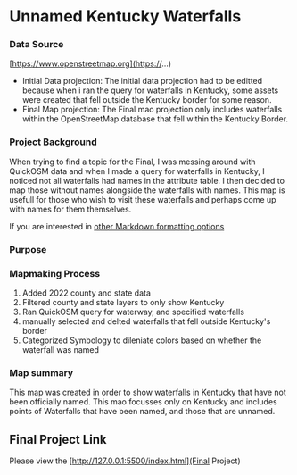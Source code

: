 
# Unnamed Kentucky Waterfalls



### Data Source

[https://www.openstreetmap.org](https://...)

* Initial Data projection: The initial data projection had to be editted because when i ran the query for waterfalls in Kentucky, some assets were created that fell outside the Kentucky border for some reason.
* Final Map projection: The Final mao projection only includes waterfalls within the OpenStreetMap database that fell within the Kentucky Border. 

### Project Background
When trying to find a topic for the Final, I was messing around with QuickOSM data and when I made a query for waterfalls in Kentucky, I noticed not all waterfalls had names in the attribute table. I then decided to map those without names alongside the waterfalls with names. This map is usefull for those who wish to visit these waterfalls and perhaps come up with names for them themselves. 

If you are interested in [other Markdown formatting options](https://www.markdownguide.org/basic-syntax/)

### Purpose

### Mapmaking Process


1. Added 2022 county and state data
2. Filtered county and state layers to only show Kentucky
3. Ran QuickOSM query for waterway, and specified waterfalls
4. manually selected and delted waterfalls that fell outside Kentucky's border
5. Categorized Symbology to dileniate colors based on whether the waterfall was named 
### Map summary

This map was created in order to show waterfalls in Kentucky that have not been officially named. This mao focusses only on Kentucky and includes points of Waterfalls that have been named, and those that are unnamed.


## Final Project Link

Please view the [http://127.0.0.1:5500/index.html](Final Project)